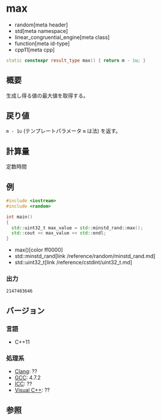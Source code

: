 # max
* random[meta header]
* std[meta namespace]
* linear_congruential_engine[meta class]
* function[meta id-type]
* cpp11[meta cpp]

```cpp
static constexpr result_type max() { return m - 1u; }
```

## 概要
生成し得る値の最大値を取得する。


## 戻り値
`m - 1u` (テンプレートパラメータ `m` は法) を返す。


## 計算量
定数時間


## 例
```cpp example
#include <iostream>
#include <random>

int main()
{
  std::uint32_t max_value = std::minstd_rand::max();
  std::cout << max_value << std::endl;
}
```
* max()[color ff0000]
* std::minstd_rand[link /reference/random/minstd_rand.md]
* std::uint32_t[link /reference/cstdint/uint32_t.md]

### 出力
```
2147483646
```

## バージョン
### 言語
- C++11

### 処理系
- [Clang](/implementation.md#clang): ??
- [GCC](/implementation.md#gcc): 4.7.2
- [ICC](/implementation.md#icc): ??
- [Visual C++](/implementation.md#visual_cpp): ??


## 参照


